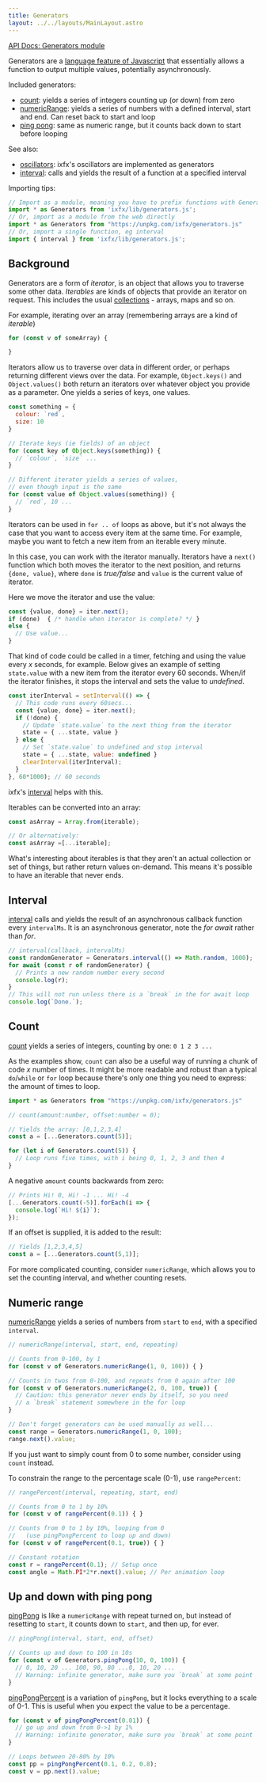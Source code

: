 ```yaml
---
title: Generators
layout: ../../layouts/MainLayout.astro
---
```


[API Docs: Generators module](https://clinth.github.io/ixfx/modules/Generators.html)

Generators are a [language feature of Javascript](https://developer.mozilla.org/en-US/docs/Web/JavaScript/Guide/Iterators_and_Generators) that essentially allows a function to output multiple values, potentially asynchronously.

Included generators:
* [count](#count): yields a series of integers counting up (or down) from zero
* [numericRange](#numericRange): yields a series of numbers with a defined interval, start and end. Can reset back to start and loop
* [ping pong](#pingPong): same as numeric range, but it counts back down to start before looping

See also:
* [oscillators](../modulation/oscillator): ixfx's oscillators are implemented as generators
* [interval](../flow/time#interval): calls and yields the result of a function at a specified interval


Importing tips:

```js
// Import as a module, meaning you have to prefix functions with Generators.
import * as Generators from 'ixfx/lib/generators.js';
// Or, import as a module from the web directly
import * as Generators from "https://unpkg.com/ixfx/generators.js"
// Or, import a single function, eg interval
import { interval } from 'ixfx/lib/generators.js';
```

## Background

Generators are a form of _iterator_, is an object that allows you to traverse some other data. _Iterables_ are kinds of objects that provide an iterator on request. This includes the usual [collections](./collections/) - arrays, maps and so on.

For example, iterating over an array (remembering arrays are a kind of _iterable_)

```js
for (const v of someArray) {

}
```

Iterators allow us to traverse over data in different order, or perhaps returning different views over the data. For example, `Object.keys()` and `Object.values()` both return an iterators over whatever object you provide as a parameter. One yields a series of keys, one values.

```js
const something = {
  colour: `red`,
  size: 10
}

// Iterate keys (ie fields) of an object
for (const key of Object.keys(something)) {
  // `colour`, `size` ...  
}

// Different iterator yields a series of values,
// even though input is the same
for (const value of Object.values(something)) {
  // `red`, 10 ...
}
```

Iterators can be used in `for .. of` loops as above, but it's not always the case that you want to access every item at the same time. For example, maybe you want to fetch a new item from an iterable every minute.

In this case, you can work with the iterator manually. Iterators have a `next()` function which both moves the iterator to the next position, and returns `{done, value}`, where `done` is _true/false_ and `value` is the current value of iterator.

Here we move the iterator and use the value:

```js
const {value, done} = iter.next();
if (done)  { /* handle when iterator is complete? */ }
else {
  // Use value...
}
```

That kind of code could be called in a timer, fetching and using the value every _x_ seconds, for example. Below gives an example of setting `state.value` with a new item from the iterator every 60 seconds. When/if the iterator finishes, it stops the interval and sets the value to _undefined_.

```js
const iterInterval = setInterval(() => {
  // This code runs every 60secs...
  const {value, done} = iter.next();
  if (!done) {
    // Update `state.value` to the next thing from the iterator
    state = { ...state, value }
  } else {
    // Set `state.value` to undefined and stop interval
    state = { ...state, value: undefined }
    clearInterval(iterInterval);
  }
}, 60*1000); // 60 seconds 
```

ixfx's [interval](../flow/time#interval) helps with this.

Iterables can be converted into an array:

```js
const asArray = Array.from(iterable);

// Or alternatively:
const asArray =[...iterable];
```

What's interesting about iterables is that they aren't an actual collection or set of things, but rather return values on-demand. This means it's possible to have an iterable that never ends.

<a name="interval"></a>

## Interval

[interval](https://clinth.github.io/ixfx/modules/Generators.html#interval) calls and yields the result of an asynchronous callback function every `intervalMs`. It is an asynchronous generator, note the _for await_ rather than _for_.

```js
// interval(callback, intervalMs)
const randomGenerator = Generators.interval(() => Math.random, 1000);
for await (const r of randomGenerator) {
  // Prints a new random number every second
  console.log(r);
}
// This will not run unless there is a `break` in the for await loop
console.log(`Done.`); 
```

<a name="count"></a>

## Count

[count](https://clinth.github.io/ixfx/modules/Generators.html#count) yields a series of integers, counting by one: `0 1 2 3 ... `

As the examples show, `count` can also be a useful way of running a chunk of code _x_ number of times. It might be more readable and robust than a typical `do`/`while` or `for` loop because there's only one thing you need to express: the amount of times to loop.


```js
import * as Generators from "https://unpkg.com/ixfx/generators.js"

// count(amount:number, offset:number = 0);

// Yields the array: [0,1,2,3,4]
const a = [...Generators.count(5)];

for (let i of Generators.count(5)) {
  // Loop runs five times, with i being 0, 1, 2, 3 and then 4
}
```

A negative `amount` counts backwards from zero:

```js
// Prints Hi! 0, Hi! -1 ... Hi! -4
[...Generators.count(-5)].forEach(i => {
  console.log(`Hi! ${i}`);
});
```

If an offset is supplied, it is added to the result:

```js
// Yields [1,2,3,4,5]
const a = [...Generators.count(5,1)];
```

For more complicated counting, consider `numericRange`, which allows you to set the counting interval, and whether counting resets.

<a name="numericRange"></a>

## Numeric range

[numericRange](https://clinth.github.io/ixfx/modules/Generators.html#numericRange) yields a series of numbers from `start` to `end`, with a specified `interval`.

```js
// numericRange(interval, start, end, repeating)

// Counts from 0-100, by 1
for (const v of Generators.numericRange(1, 0, 100)) { }

// Counts in twos from 0-100, and repeats from 0 again after 100
for (const v of Generators.numericRange(2, 0, 100, true)) { 
  // Caution: this generator never ends by itself, so you need
  // a `break` statement somewhere in the for loop
}

// Don't forget generators can be used manually as well...
const range = Generators.numericRange(1, 0, 100);
range.next().value;
```

If you just want to simply count from 0 to some number, consider using `count` instead.

To constrain the range to the percentage scale (0-1), use `rangePercent`:

```js
// rangePercent(interval, repeating, start, end)

// Counts from 0 to 1 by 10%
for (const v of rangePercent(0.1)) { }

// Counts from 0 to 1 by 10%, looping from 0
//   (use pingPongPercent to loop up and down)
for (const v of rangePercent(0.1, true)) { }

// Constant rotation
const r = rangePercent(0.1); // Setup once
const angle = Math.PI*2*r.next().value; // Per animation loop
```

<a name="pingPong"></a>

## Up and down with ping pong

[pingPong](https://clinth.github.io/ixfx/modules/Generators.html#pingPong) is like a `numericRange` with repeat turned on, but instead of resetting to `start`, it counts down to `start`, and then up, for ever.

```js
// pingPong(interval, start, end, offset)

// Counts up and down to 100 in 10s
for (const v of Generators.pingPong(10, 0, 100)) {
  // 0, 10, 20 ... 100, 90, 80 ...0, 10, 20 ...
  // Warning: infinite generator, make sure you `break` at some point
}
```

[pingPongPercent](https://clinth.github.io/ixfx/modules/Generators.html#pingPongPercent) is a variation of `pingPong`, but it locks everything to a scale of 0-1. This is useful when you expect the value to be a percentage.

```js
for (const v of pingPongPercent(0.01)) {
  // go up and down from 0->1 by 1%
  // Warning: infinite generator, make sure you `break` at some point
}

// Loops between 20-80% by 10%
const pp = pingPongPercent(0.1, 0.2, 0.8);
const v = pp.next().value;
```